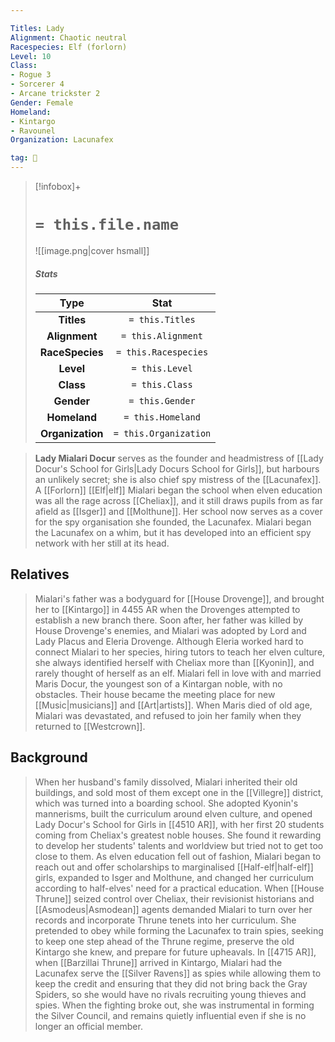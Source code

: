 ```yaml
---

Titles: Lady
Alignment: Chaotic neutral
Racespecies: Elf (forlorn)
Level: 10
Class:
- Rogue 3
- Sorcerer 4
- Arcane trickster 2
Gender: Female
Homeland:
- Kintargo
- Ravounel
Organization: Lacunafex

tag: 👤️
---
```


> [!infobox]+
> #  `= this.file.name`
> ![[image.png|cover hsmall]]
> ##### Stats
> Type | Stat |
> :---: |:---:|
> **Titles** | `= this.Titles` |
> **Alignment** | `= this.Alignment` |
> **RaceSpecies** | `= this.Racespecies` |
> **Level** | `= this.Level` |
> **Class** | `= this.Class` |
> **Gender** | `= this.Gender` |
> **Homeland** | `= this.Homeland` |
> **Organization** | `= this.Organization` |



> **Lady Mialari Docur** serves as the founder and headmistress of [[Lady Docur's School for Girls|Lady Docurs School for Girls]], but harbours an unlikely secret; she is also chief spy mistress of the [[Lacunafex]]. A [[Forlorn]] [[Elf|elf]] Mialari began the school when elven education was all the rage across [[Cheliax]], and it still draws pupils from as far afield as [[Isger]] and [[Molthune]]. Her school now serves as a cover for the spy organisation she founded, the Lacunafex. Mialari began the Lacunafex on a whim, but it has developed into an efficient spy network with her still at its head.


## Relatives

> Mialari's father was a bodyguard for [[House Drovenge]], and brought her to [[Kintargo]] in 4455 AR when the Drovenges attempted to establish a new branch there. Soon after, her father was killed by House Drovenge's enemies, and Mialari was adopted by Lord and Lady Placus and Eleria Drovenge. Although Eleria worked hard to connect Mialari to her species, hiring tutors to teach her elven culture, she always identified herself with Cheliax more than [[Kyonin]], and rarely thought of herself as an elf.
> Mialari fell in love with and married Maris Docur, the youngest son of a Kintargan noble, with no obstacles. Their house became the meeting place for new [[Music|musicians]] and [[Art|artists]]. When Maris died of old age, Mialari was devastated, and refused to join her family when they returned to [[Westcrown]].


## Background

> When her husband's family dissolved, Mialari inherited their old buildings, and sold most of them except one in the [[Villegre]] district, which was turned into a boarding school. She adopted Kyonin's mannerisms, built the curriculum around elven culture, and opened Lady Docur's School for Girls in [[4510 AR]], with her first 20 students coming from Cheliax's greatest noble houses. She found it rewarding to develop her students' talents and worldview but tried not to get too close to them.
> As elven education fell out of fashion, Mialari began to reach out and offer scholarships to marginalised [[Half-elf|half-elf]] girls, expanded to Isger and Molthune, and changed her curriculum according to half-elves' need for a practical education.
> When [[House Thrune]] seized control over Cheliax, their revisionist historians and [[Asmodeus|Asmodean]] agents demanded Mialari to turn over her records and incorporate Thrune tenets into her curriculum. She pretended to obey while forming the Lacunafex to train spies, seeking to keep one step ahead of the Thrune regime, preserve the old Kintargo she knew, and prepare for future upheavals.
> In [[4715 AR]], when [[Barzillai Thrune]] arrived in Kintargo, Mialari had the Lacunafex serve the [[Silver Ravens]] as spies while allowing them to keep the credit and ensuring that they did not bring back the Gray Spiders, so she would have no rivals recruiting young thieves and spies. When the fighting broke out, she was instrumental in forming the Silver Council, and remains quietly influential even if she is no longer an official member.








